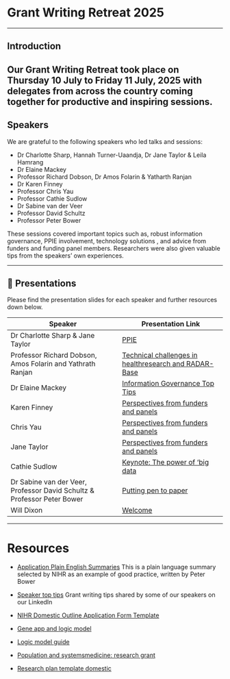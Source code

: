 # Grant Writing Retreat 2025

---

## Introduction

Our Grant Writing Retreat took place on Thursday 10 July to Friday 11 July, 2025 with delegates from across the country coming together for productive and inspiring sessions. 
---

## Speakers

We are grateful to the following speakers who led talks and sessions:

- Dr Charlotte Sharp, Hannah Turner-Uaandja, Dr Jane Taylor & Leila Hamrang 
- Dr Elaine Mackey  
- Professor Richard Dobson,  Dr Amos Folarin & Yatharth Ranjan 
- Dr Karen Finney  
- Professor Chris Yau    
- Professor Cathie Sudlow  
- Dr Sabine van der Veer  
- Professor David Schultz  
- Professor Peter Bower  

These sessions covered important topics such as, robust information governance, PPIE involvement, technology solutions , and advice from funders and funding panel members. Researchers were also given valuable tips from the speakers’ own experiences.  

---

## 📑 Presentations

Please find the presentation slides for each speaker and further resources down below. 

| Speaker                          | Presentation Link               |
|----------------------------------|---------------------------------|
| Dr Charlotte Sharp & Jane Taylor| [PPIE](/Speaker%20presentations/HRfH%20GWR_PPIE%20Talk.pptx)  |
| Professor Richard Dobson, Amos Folarin and Yathrath Ranjan | [Technical challenges in healthresearch and RADAR-Base](/Speaker%20presentations/HRfH%20GWR_Tech%20Clinic%20-%20RD,%20AF%20&%20YR.pdf)  |
|  Dr Elaine Mackey                |   [Information Governance Top Tips](/Resources/11.07.25_HRfH%20GWR_IG_TopTips.pptx)
| Karen Finney                    | [Perspectives from funders and panels](/Speaker%20presentations/HRfH%20GWR_Perspectives%20from%20Funders%20&%20Panels%20-%20Karen%20Finney.pdf)  |
| Chris Yau                       | [Perspectives from funders and panels](/Speaker%20presentations/HRfH%20GWR_Perspectives%20from%20Funders%20&%20Panels%20-%20Chris%20Yau.pptx)  |
| Jane Taylor                     | [Perspectives from funders and panels](/Speaker%20presentations/HRfH%20GWR_Perspectives%20from%20Funders%20&%20Panels%20-%20Jane%20Taylor.pptx) |
| Cathie Sudlow                   | [Keynote: The power of ‘big data](/Speaker%20presentations/HRfH%20GWR_Cathie%20Sudlow%20keynote.pd)  |
| Dr Sabine van der Veer, Professor David Schultz & Professor Peter Bower              | [Putting pen to paper](/Speaker%20presentations/HRfH%20GWR_Putting%20Pen%20to%20Paper%20-%20SvdV,%20PB%20&%20DS.pptx)  |
| Will Dixon                      |  [Welcome](/Speaker%20presentations/~$HRfH%20GWR_Welcome%20&%20Overview.pptx)



---

# Resources

- [Application Plain English Summaries](https://www.nihr.ac.uk/hsdr-programme-application-plain-english-summaries)
This is a plain language summary selected by NIHR as an example of good practice, written by Peter Bower

- [Speaker top tips](https://www.linkedin.com/feed/update/urn:li:activity:7333423122911543296/)
Grant writing tips shared by some of our speakers on our LinkedIn

- [NIHR Domestic Outline Application Form Template](/Resources/domestic-outline-application-form-template.docx)
- [Gene app and logic model](/Resources/Gene%20app%20and%20logic%20model.pptx)
- [Logic model guide](/Resources/Logic_Model_Guide_AGA_2262_ARTWORK_FINAL_07.09.16_1.pdfResource)
- [Population and systemsmedicine: research grant](/Resources/Population%20and%20systems%20medicine_%20research%20grant%20–%20UKRI.pdf)
- [Research plan template domestic](/Resources/Research%20Plan%20Template_Domestic.docx)